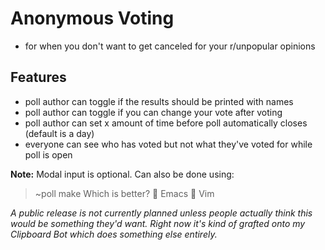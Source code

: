 # Anonymous Voting
- for when you don't want to get canceled for your r/unpopular opinions

## Features
- poll author can toggle if the results should be printed with names
- poll author can toggle if you can change your vote after voting
- poll author can set x amount of time before poll automatically closes (default is a day)
- everyone can see who has voted but not what they've voted for while poll is open

**Note:**
Modal input is optional. Can also be done using:
> ~poll make Which is better?
> 🐧 Emacs 
> 👾 Vim

*A public release is not currently planned unless people actually think this would be something they'd want. Right now it's kind of grafted onto my Clipboard Bot which does something else entirely.*


